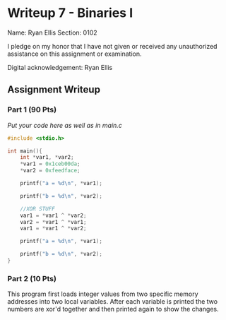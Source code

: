 # Writeup 7 - Binaries I

Name: Ryan Ellis
Section: 0102

I pledge on my honor that I have not given or received any unauthorized
assistance on this assignment or examination.

Digital acknowledgement: Ryan Ellis

## Assignment Writeup

### Part 1 (90 Pts)

*Put your code here as well as in main.c*
```c
#include <stdio.h>

int main(){
	int *var1, *var2;
	*var1 = 0x1ceb00da;
	*var2 = 0xfeedface;

	printf("a = %d\n", *var1);

	printf("b = %d\n", *var2);

	//XOR STUFF
	var1 = *var1 ^ *var2;
	var2 = *var1 ^ *var1;
	var1 = *var1 ^ *var2;

	printf("a = %d\n", *var1);

	printf("b = %d\n", *var2);
}
```

### Part 2 (10 Pts)

This program first loads integer values from two specific memory addresses into two local variables. After each variable is printed the two numbers are xor'd together and then printed again to show the changes.
